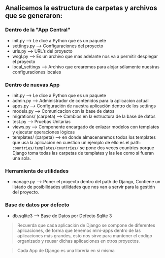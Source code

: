 ## Analicemos la estructura de carpetas y archivos que se generaron:

### Dentro de la "App Central"

* init.py --> Le dice a Python que es un paquete
* settings.py --> Configuraciones del proyecto
* urls.py --> URL’s del proyecto
* wsgl.py --> Es un archivo que mas adelante nos va a permitir desplegar el proyecto
* local_settings --> Archivo que crearemos para alojar sólamente nuestras configuraciones locales

### Dentro de nuevas App
* init.py --> Le dice a Python que es un paquete
* admin.py --> Administrador de contenidos para la aplicacion actual
* apps.py --> Configuración de nuestra aplicación dentro de los settings
* models.py --> Comunicacion con la base de datos
* migrations/ (carpeta) --> Cambios en la estructura de la base de datos
* test.py --> Pruebas Unitarias
* views.py --> Componente encargado de enlazar modelos con templates y ejecutar operaciones lógicas
* templates/<nombre de aplicacion> (carpeta) --> en donde almacenaremos todos los templates que usa la aplicacion en cuestion un ejemplo de ello es el path: `countries/templates/countries/` se pone dos veces countries porque Django toma todas las carpetas de templates y las lee como si fueran una sola.  



### Herramienta de utilidades

* manage.py --> Poner el proyecto dentro del path de Django, Contiene un listado de posibilidades utilidades que nos van a servir para la gestión del proyecto.

### Base de datos por defecto

* db.sqlite3 --> Base de Datos por Defecto Sqlite 3

> Recuerda que cada aplicación de Django se compone de diferentes aplicaciones, de forma que tenemos mini-apps dentro de las aplicaciones más grandes, esto nos sirve para mantener el código organizado y reusar dichas aplicaciones en otros proyectos.

> Cada App de Django es una librería en si misma